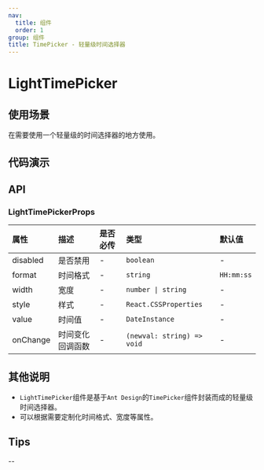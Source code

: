 ```yaml
---
nav:
  title: 组件
  order: 1
group: 组件
title: TimePicker - 轻量级时间选择器
---
```


# LightTimePicker

## 使用场景

在需要使用一个轻量级的时间选择器的地方使用。

## 代码演示

<code src='./demo/LightTimePicker/LightTimePicker' title='使用示例'></code>

## API

### LightTimePickerProps

| 属性     | 描述             | 是否必传 | 类型                       | 默认值     |
| :------- | :--------------- | :------- | :------------------------- | :--------- |
| disabled | 是否禁用         | -        | `boolean`                  | -          |
| format   | 时间格式         | -        | `string`                   | `HH:mm:ss` |
| width    | 宽度             | -        | `number \| string`         | -          |
| style    | 样式             | -        | `React.CSSProperties`      | -          |
| value    | 时间值           | -        | `DateInstance`             | -          |
| onChange | 时间变化回调函数 | -        | `(newval: string) => void` | -          |

## 其他说明

- `LightTimePicker`组件是基于`Ant Design`的`TimePicker`组件封装而成的轻量级时间选择器。
- 可以根据需要定制化时间格式、宽度等属性。

## Tips

--

